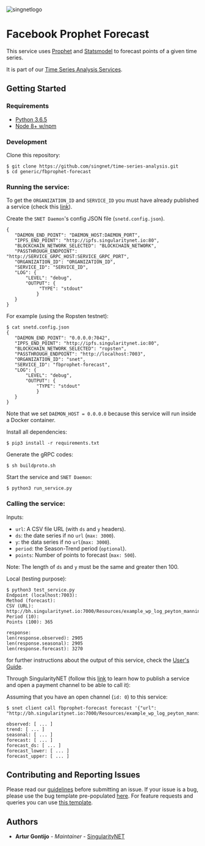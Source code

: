 [issue-template]: ../../../../../issues/new?template=BUG_REPORT.md
[feature-template]: ../../../../../issues/new?template=FEATURE_REQUEST.md

![singnetlogo](../../docs/assets/singnet-logo.jpg?raw=true 'SingularityNET')

# Facebook Prophet Forecast

This service uses [Prophet](https://github.com/facebook/prophet) 
and [Statsmodel](https://github.com/statsmodels/statsmodels) to forecast points of a given time series.

It is part of our [Time Series Analysis Services](https://github.com/singnet/time-series-analysis).

## Getting Started

### Requirements

- [Python 3.6.5](https://www.python.org/downloads/release/python-365/)
- [Node 8+ w/npm](https://nodejs.org/en/download/)

### Development

Clone this repository:

```
$ git clone https://github.com/singnet/time-series-analysis.git
$ cd generic/fbprophet-forecast
```

### Running the service:

To get the `ORGANIZATION_ID` and `SERVICE_ID` you must have already published a service (check this [link](https://dev.singularitynet.io/tutorials/publish/)).

Create the `SNET Daemon`'s config JSON file (`snetd.config.json`).

```
{
   "DAEMON_END_POINT": "DAEMON_HOST:DAEMON_PORT",
   "IPFS_END_POINT": "http://ipfs.singularitynet.io:80",
   "BLOCKCHAIN_NETWORK_SELECTED": "BLOCKCHAIN_NETWORK",
   "PASSTHROUGH_ENDPOINT": "http://SERVICE_GRPC_HOST:SERVICE_GRPC_PORT",  
   "ORGANIZATION_ID": "ORGANIZATION_ID",
   "SERVICE_ID": "SERVICE_ID",
   "LOG": {
       "LEVEL": "debug",
       "OUTPUT": {
            "TYPE": "stdout"
           }
   }
}
```

For example (using the Ropsten testnet):

```
$ cat snetd.config.json
{
   "DAEMON_END_POINT": "0.0.0.0:7042",
   "IPFS_END_POINT": "http://ipfs.singularitynet.io:80",
   "BLOCKCHAIN_NETWORK_SELECTED": "ropsten",
   "PASSTHROUGH_ENDPOINT": "http://localhost:7003",
   "ORGANIZATION_ID": "snet",
   "SERVICE_ID": "fbprophet-forecast",
   "LOG": {
       "LEVEL": "debug",
       "OUTPUT": {
           "TYPE": "stdout"
           }
   }
}
```

Note that we set `DAEMON_HOST = 0.0.0.0` because this service will run inside a Docker container.

Install all dependencies:
```
$ pip3 install -r requirements.txt
```
Generate the gRPC codes:
```
$ sh buildproto.sh
```
Start the service and `SNET Daemon`:
```
$ python3 run_service.py
```

### Calling the service:

Inputs:
  - `url`: A CSV file URL (with `ds` and `y` headers).
  - `ds`: the date series if no `url` (`max: 3000`).
  - `y`: the data series if no `url`(`max: 3000`).
  - `period`: the Season-Trend period (`optional`).
  - `points`: Number of points to forecast (`max: 500`).

Note: The length of `ds` and `y` must be the same and greater then 100.

Local (testing purpose):

```
$ python3 test_service.py
Endpoint (localhost:7003): 
Method (forecast): 
CSV (URL): http://bh.singularitynet.io:7000/Resources/example_wp_log_peyton_manning.csv
Period (10): 
Points (100): 365

response:
len(response.observed): 2905
len(response.seasonal): 2905
len(response.forecast): 3270
```

for further instructions about the output of this service, check the [User's Guide](../../docs/users_guide/generic/fbprophet-forecast.md).

Through SingularityNET (follow this [link](https://dev.singularitynet.io/tutorials/publish/) 
to learn how to publish a service and open a payment channel to be able to call it):

Assuming that you have an open channel (`id: 0`) to this service:

```
$ snet client call fbprophet-forecast forecast '{"url": "http://bh.singularitynet.io:7000/Resources/example_wp_log_peyton_manning.csv"}'

observed: [ ... ]
trend: [ ... ]
seasonal: [ ... ]
forecast: [ ... ]
forecast_ds: [ ... ]
forecast_lower: [ ... ]
forecast_upper: [ ... ]
```

## Contributing and Reporting Issues

Please read our [guidelines](https://dev.singularitynet.io/docs/contribute/contribution-guidelines/#submitting-an-issue) before submitting an issue. 
If your issue is a bug, please use the bug template pre-populated [here][issue-template]. 
For feature requests and queries you can use [this template][feature-template].

## Authors

* **Artur Gontijo** - *Maintainer* - [SingularityNET](https://www.singularitynet.io)
